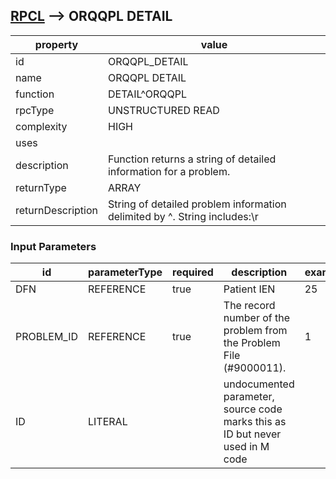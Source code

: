 


## [RPCL](TableOfContent.md) --> ORQQPL DETAIL 

 property | value 
--- | --- 
 id | ORQQPL_DETAIL
 name | ORQQPL DETAIL
 function | DETAIL^ORQQPL
 rpcType | UNSTRUCTURED READ
 complexity | HIGH
 uses | 
 description | Function returns a string of detailed information for a problem.
 returnType | ARRAY
 returnDescription | String of detailed problem information delimited by \^\.  String includes:\\r

### Input Parameters

| id | parameterType | required | description | example | listMemberParameters | 
| --- | --- | --- | --- | --- | --- | 
| DFN | REFERENCE | true | Patient IEN | 25 |  | 
| PROBLEM_ID | REFERENCE | true | The record number of the problem from the Problem File (#9000011). | 1 |  | 
| ID | LITERAL |  | undocumented parameter, source code marks this as ID but never used in M code |  |  | 